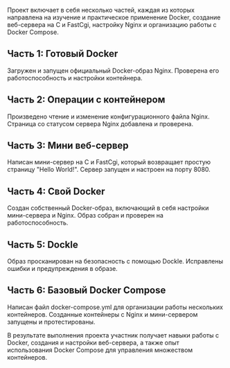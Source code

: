 Проект включает в себя несколько частей, каждая из которых направлена на изучение и практическое применение Docker, создание веб-сервера на C и FastCgi, настройку Nginx и организацию работы с Docker Compose.

## Часть 1: Готовый Docker

Загружен и запущен официальный Docker-образ Nginx.
Проверена его работоспособность и настройки контейнера.
## Часть 2: Операции с контейнером

Произведено чтение и изменение конфигурационного файла Nginx.
Страница со статусом сервера Nginx добавлена и проверена.
## Часть 3: Мини веб-сервер

Написан мини-сервер на C и FastCgi, который возвращает простую страницу "Hello World!".
Сервер запущен и настроен на порту 8080.
## Часть 4: Свой Docker

Создан собственный Docker-образ, включающий в себя настройки мини-сервера и Nginx.
Образ собран и проверен на работоспособность.
## Часть 5: Dockle

Образ просканирован на безопасность с помощью Dockle.
Исправлены ошибки и предупреждения в образе.
## Часть 6: Базовый Docker Compose

Написан файл docker-compose.yml для организации работы нескольких контейнеров.
Созданные контейнеры с Nginx и мини-сервером запущены и протестированы.

В результате выполнения проекта участник получает навыки работы с Docker, создания и настройки веб-сервера, а также опыт использования Docker Compose для управления множеством контейнеров.